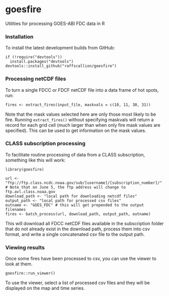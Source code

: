 # goesfire
Utilities for processing GOES-ABI FDC data in R

### Installation
To install the latest development builds from GitHub:
```
if (!require("devtools"))
  install.packages("devtools")
devtools::install_github("raffscallion/goesfire")
```
### Processing netCDF files 
To turn a single FDCC or FDCF netCDF file into a data frame of hot spots, run:
```
fires <- extract_fires(input_file, maskvals = c(10, 11, 30, 31))
```
Note that the mask values selected here are only those most likely to be fire. Running `extract_fires()` without specifying maskvals will return a record for each grid cell (much larger than when only fire mask values are specified). This can be used to get information on the mask values.  

### CLASS subscription processing

To facilitate routine processing of data from a CLASS subscription, something like this will work:
```
library(goesfire)

url <- "ftp://ftp.class.ncdc.noaa.gov/sub/[username]/[subscription_number]/"
# Note that on June 5, the ftp address will change to ftp.avl.class.noaa.gov
download_path <- "local path for downloading netcdf files"
output_path <- "local path for processed csv files"
outname <- "GOES_FDC" # this will get prepended to the output filenames
fires <- batch_process(url, download_path, output_path, outname)
```

This will download all FDCC netCDF files available in the subscription folder that do not already exist in the download path, process them into csv format, and write a single concatenated csv file to the output path.

### Viewing results

Once some fires have been processed to csv, you can use the viewer to look at them.
```
goesfire::run_viewer()
```
To use the viewer, select a list of processed csv files and they will be displayed on the map and time series.

